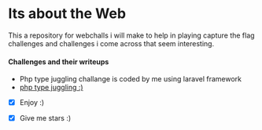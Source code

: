 # Its about the Web
This a repository for webchalls i  will make to help in playing capture the flag challenges and challenges i come across that seem interesting.

#### Challenges and their writeups
 - Php type juggling challange is coded by me using laravel framework
 - <a href="/Type_Juggling" >php type juggling :)<a/>

* [x] Enjoy :) 

* [x] Give me stars :)
